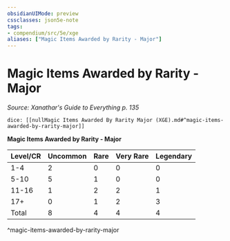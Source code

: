 ```yaml
---
obsidianUIMode: preview
cssclasses: json5e-note
tags:
- compendium/src/5e/xge
aliases: ["Magic Items Awarded by Rarity - Major"]
---
```

# Magic Items Awarded by Rarity - Major
*Source: Xanathar's Guide to Everything p. 135* 

`dice: [[nullMagic Items Awarded By Rarity Major (XGE).md#^magic-items-awarded-by-rarity-major]]`

**Magic Items Awarded by Rarity - Major**

| Level/CR | Uncommon | Rare | Very Rare | Legendary |
|----------|----------|------|-----------|-----------|
| 1-4 | 2 | 0 | 0 | 0 |
| 5-10 | 5 | 1 | 0 | 0 |
| 11-16 | 1 | 2 | 2 | 1 |
| 17+ | 0 | 1 | 2 | 3 |
| Total | 8 | 4 | 4 | 4 |
^magic-items-awarded-by-rarity-major